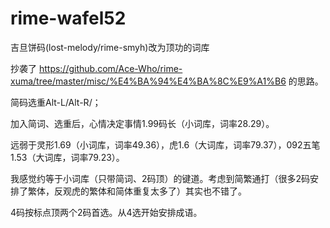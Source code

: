 # rime-wafel52

吉旦饼码(lost-melody/rime-smyh)改为顶功的词库

抄袭了 https://github.com/Ace-Who/rime-xuma/tree/master/misc/%E4%BA%94%E4%BA%8C%E9%A1%B6 的思路。

简码选重Alt-L/Alt-R/；

加入简词、选重后，心情决定事情1.99码长（小词库，词率28.29）。

远弱于灵形1.69（小词库，词率49.36），虎1.6（大词库，词率79.37），092五笔1.53（大词库，词率79.23）。

我感觉约等于小词库（只带简词、2码顶）的键道。考虑到简繁通打（很多2码安排了繁体，反观虎的繁体和简体重复太多了）其实也不错了。

4码按标点顶两个2码首选。从4选开始安排成语。
